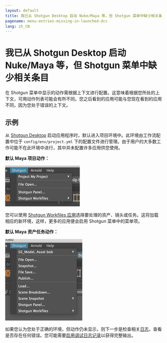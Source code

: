 ```yaml
---
layout: default
title: 我已从 Shotgun Desktop 启动 Nuke/Maya 等，但 Shotgun 菜单中缺少相关条目
pagename: menu-entries-missing-in-launched-dcc
lang: zh_CN
---
```


# 我已从 Shotgun Desktop 启动 Nuke/Maya 等，但 Shotgun 菜单中缺少相关条目

在 Shotgun 菜单中显示的动作需根据上下文进行配置。这意味着根据您所处的上下文，可用动作列表可能会有所不同。您之后看到的应用可能与您现在看到的应用不同，因为您处于错误的上下文。

## 示例

从 [Shotgun Desktop](https://support.shotgunsoftware.com/hc/zh-cn/articles/219039818) 启动应用程序时，默认进入项目环境中。此环境由工作流配置中位于 `config/env/project.yml` 下的配置文件进行管理。由于用户的大多数工作可能不在此环境中进行，其中并未配置许多应用供您使用。

**默认 Maya 项目动作：**

![Shotgun 菜单项目动作](images/shotgun-menu-project-actions.png)

您可以使用 [Shotgun Workfiles 应用](https://support.shotgunsoftware.com/hc/zh-cn/articles/219033088-Your-Work-Files)选择要处理的资产、镜头或任务。这将加载相应的新环境，这样，更多的应用便会启用 Shotgun 菜单中的菜单项。

**默认 Maya 资产任务动作：**

![Shotgun 菜单项目动作](images/shotgun-menu-asset-step-actions.png)

如果您认为您处于正确的环境，但动作仍未显示，则下一步是检查相关[日志](where-are-my-log-files.md)，查看是否存在任何错误。您可能需要[启用调试日志记录](turn-debug-logging-on.md)以获得完整输出。
